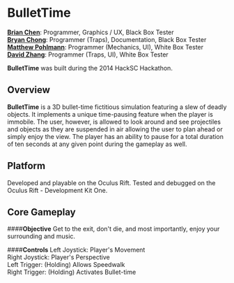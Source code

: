 BulletTime
==========

**[Brian Chen][1]**: Programmer, Graphics / UX, Black Box Tester <br/>
**[Bryan Chong][2]**: Programmer (Traps), Documentation, Black Box Tester <br/>
**[Matthew Pohlmann][3]**: Programmer (Mechanics, UI), White Box Tester <br/>
**[David Zhang][4]**: Programmer (Traps, UI), White Box Tester <br/>

**BulletTime** was built during the 2014 HackSC Hackathon.

Overview
-------
**BulletTime** is a 3D bullet-time fictitious simulation featuring a slew of deadly objects. It implements a unique time-pausing feature when the player is immobile. The user, however, is allowed to look around and see projectiles and objects as they are suspended in air allowing the user to plan ahead or simply enjoy the view. The player has an ability to pause for a total duration of ten seconds at any given point during the gameplay as well.

Platform
-------
Developed and playable on the Oculus Rift. Tested and debugged on the Oculus Rift - Development Kit One. 

Core Gameplay
-------
####**Objective**
Get to the exit, don't die, and most importantly, enjoy your surrounding and music.

####**Controls**
Left Joystick: Player's Movement <br/>
Right Joystick: Player's Perspective <br/>
Left Trigger: (Holding) Allows Speedwalk <br/>
Right Trigger: (Holding) Activates Bullet-time <br/>

[1]: https://github.com/FluffySheep/
[2]: https://github.com/Bryan/
[3]: https://github.com/Valakor/
[4]: https://github.com/zhangtdavid